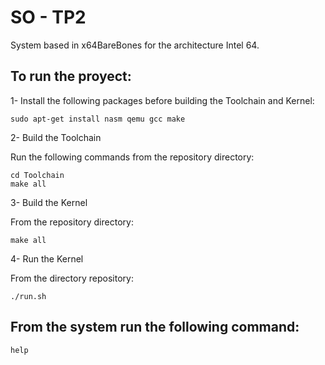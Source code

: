 # SO - TP2
System based in x64BareBones for the architecture Intel 64.

## To run the proyect:

1- Install the following packages before building the Toolchain and Kernel:

```
sudo apt-get install nasm qemu gcc make
```

2- Build the Toolchain

Run the following commands from the repository directory:
```
cd Toolchain
make all
```

3- Build the Kernel

From the repository directory:
```
make all
```

4- Run the Kernel

From the directory repository:
```
./run.sh
```

## From the system run the following command:
```
help
```
